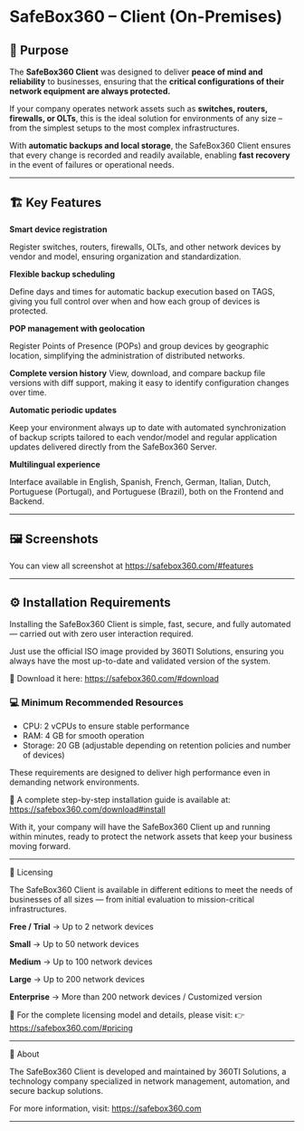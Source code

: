 # SafeBox360 – Client (On-Premises)

## 🎯 Purpose

The **SafeBox360 Client** was designed to deliver **peace of mind and reliability** to businesses, ensuring that the **critical configurations of their network equipment are always protected.**

If your company operates network assets such as **switches, routers, firewalls, or OLTs**, this is the ideal solution for environments of any size – from the simplest setups to the most complex infrastructures.

With **automatic backups and local storage**, the SafeBox360 Client ensures that every change is recorded and readily available, enabling **fast recovery** in the event of failures or operational needs.

---

## 🏗 Key Features

**Smart device registration**

Register switches, routers, firewalls, OLTs, and other network devices by vendor and model, ensuring organization and standardization.

**Flexible backup scheduling**

Define days and times for automatic backup execution based on TAGS, giving you full control over when and how each group of devices is protected.

**POP management with geolocation**

Register Points of Presence (POPs) and group devices by geographic location, simplifying the administration of distributed networks.

**Complete version history**
View, download, and compare backup file versions with diff support, making it easy to identify configuration changes over time.

**Automatic periodic updates**

Keep your environment always up to date with automated synchronization of backup scripts tailored to each vendor/model and regular application updates delivered directly from the SafeBox360 Server.

**Multilingual experience**

Interface available in English, Spanish, French, German, Italian, Dutch, Portuguese (Portugal), and Portuguese (Brazil), both on the Frontend and Backend.

---

## 🖼️ Screenshots

You can view all screenshot at https://safebox360.com/#features

---

## ⚙️  Installation Requirements

Installing the SafeBox360 Client is simple, fast, secure, and fully automated — carried out with zero user interaction required.

Just use the official ISO image provided by 360TI Solutions, ensuring you always have the most up-to-date and validated version of the system.

🔗 Download it here: https://safebox360.com/#download

### 💻 Minimum Recommended Resources

- CPU: 2 vCPUs to ensure stable performance
- RAM: 4 GB for smooth operation
- Storage: 20 GB (adjustable depending on retention policies and number of devices)

These requirements are designed to deliver high performance even in demanding network environments.

📖 A complete step-by-step installation guide is available at:
https://safebox360.com/download#install

With it, your company will have the SafeBox360 Client up and running within minutes, ready to protect the network assets that keep your business moving forward.

---

🔑 Licensing

The SafeBox360 Client is available in different editions to meet the needs of businesses of all sizes — from initial evaluation to mission-critical infrastructures.

**Free / Trial** → Up to 2 network devices

**Small** → Up to 50 network devices

**Medium** → Up to 100 network devices

**Large** → Up to 200 network devices

**Enterprise** → More than 200 network devices / Customized version

📖 For the complete licensing model and details, please visit:
👉 https://safebox360.com/#pricing

---

🏢 About

The SafeBox360 Client is developed and maintained by 360TI Solutions, a technology company specialized in network management, automation, and secure backup solutions.

For more information, visit: https://safebox360.com

---
